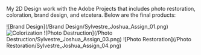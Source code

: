 My 2D Design work with the Adobe Projects that includes photo restoration, coloration, brand design, and etcetera.
Below are the final products:

![Brand Design](/Brand Design/Sylvestre_Joshua_Assign_01.png)
![Colorization](/Colorize/Sylvestre_Joshua_Assign_02.png)
![Photo Destruction](/Photo Destruction/Sylvestre_Joshua_Assign_03.png)
![Photo Restoration](/Photo Restoration/Sylvestre_Joshua_Assign_04.png)
